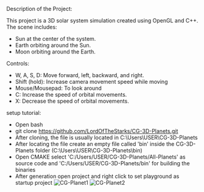 Description of the Project:

This project is a 3D solar system simulation created using OpenGL and C++. The scene includes:
- Sun at the center of the system.
- Earth orbiting around the Sun.
- Moon orbiting around the Earth.

Controls:

- W, A, S, D: Move forward, left, backward, and right.
- Shift (hold): Increase camera movement speed while moving
- Mouse/Mousepad: To look around
- C: Increase the speed of orbital movements.
- X: Decrease the speed of orbital movements.

setup tutorial:

- Open bash
- git clone https://github.com/LordOfTheStarks/CG-3D-Planets.git
- After cloning, the file is usually located in C:\Users\USER\CG-3D-Planets
- After locating the file create an empty file called 'bin' inside the CG-3D-Planets folder (C:\Users\USER\CG-3D-Planets\bin)
- Open CMAKE select 'C:/Users/USER/CG-3D-Planets/All-Planets' as source code and 'C:/Users/USER/CG-3D-Planets/bin' for building the binaries
- After generation open project and right click to set playground as startup project
![CG-Planet1](https://github.com/user-attachments/assets/d6f39eae-844d-465e-ad40-0bfbc9981c0e)
![CG-Planet2](https://github.com/user-attachments/assets/c7040ff2-a906-4224-8470-40d377e71d59)
